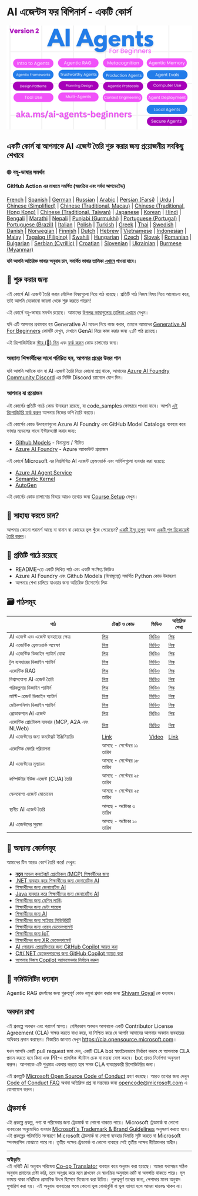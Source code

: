 <!--
CO_OP_TRANSLATOR_METADATA:
{
  "original_hash": "9cb9bf18040a36fb1d822b10e92e7c04",
  "translation_date": "2025-09-07T07:49:15+00:00",
  "source_file": "README.md",
  "language_code": "bn"
}
-->
# AI এজেন্টস ফর বিগিনার্স - একটি কোর্স

![Generative AI For Beginners](../../translated_images/repo-thumbnailv2.06f4a48036fde647f6ba4eb19f5651babe59bb30e972748afb349e47725d7601.bn.png)

## একটি কোর্স যা আপনাকে AI এজেন্ট তৈরি শুরু করার জন্য প্রয়োজনীয় সবকিছু শেখাবে

### 🌐 বহু-ভাষার সমর্থন

#### GitHub Action এর মাধ্যমে সমর্থিত (স্বয়ংক্রিয় এবং সর্বদা আপডেটেড)

[French](../fr/README.md) | [Spanish](../es/README.md) | [German](../de/README.md) | [Russian](../ru/README.md) | [Arabic](../ar/README.md) | [Persian (Farsi)](../fa/README.md) | [Urdu](../ur/README.md) | [Chinese (Simplified)](../zh/README.md) | [Chinese (Traditional, Macau)](../mo/README.md) | [Chinese (Traditional, Hong Kong)](../hk/README.md) | [Chinese (Traditional, Taiwan)](../tw/README.md) | [Japanese](../ja/README.md) | [Korean](../ko/README.md) | [Hindi](../hi/README.md) | [Bengali](./README.md) | [Marathi](../mr/README.md) | [Nepali](../ne/README.md) | [Punjabi (Gurmukhi)](../pa/README.md) | [Portuguese (Portugal)](../pt/README.md) | [Portuguese (Brazil)](../br/README.md) | [Italian](../it/README.md) | [Polish](../pl/README.md) | [Turkish](../tr/README.md) | [Greek](../el/README.md) | [Thai](../th/README.md) | [Swedish](../sv/README.md) | [Danish](../da/README.md) | [Norwegian](../no/README.md) | [Finnish](../fi/README.md) | [Dutch](../nl/README.md) | [Hebrew](../he/README.md) | [Vietnamese](../vi/README.md) | [Indonesian](../id/README.md) | [Malay](../ms/README.md) | [Tagalog (Filipino)](../tl/README.md) | [Swahili](../sw/README.md) | [Hungarian](../hu/README.md) | [Czech](../cs/README.md) | [Slovak](../sk/README.md) | [Romanian](../ro/README.md) | [Bulgarian](../bg/README.md) | [Serbian (Cyrillic)](../sr/README.md) | [Croatian](../hr/README.md) | [Slovenian](../sl/README.md) | [Ukrainian](../uk/README.md) | [Burmese (Myanmar)](../my/README.md)

**যদি আপনি অতিরিক্ত ভাষার অনুবাদ চান, সমর্থিত ভাষার তালিকা [এখানে](https://github.com/Azure/co-op-translator/blob/main/getting_started/supported-languages.md) পাওয়া যাবে।**

## 🌱 শুরু করার জন্য

এই কোর্সে AI এজেন্ট তৈরি করার মৌলিক বিষয়গুলো নিয়ে পাঠ রয়েছে। প্রতিটি পাঠ নিজস্ব বিষয় নিয়ে আলোচনা করে, তাই আপনি যেকোনো জায়গা থেকে শুরু করতে পারেন!

এই কোর্সে বহু-ভাষার সমর্থন রয়েছে। আমাদের [উপলব্ধ ভাষাগুলোর তালিকা এখানে](../..) দেখুন।

যদি এটি আপনার প্রথমবার হয় Generative AI মডেল নিয়ে কাজ করার, তাহলে আমাদের [Generative AI For Beginners](https://aka.ms/genai-beginners) কোর্সটি দেখুন, যেখানে GenAI নিয়ে কাজ করার জন্য ২১টি পাঠ রয়েছে।

এই রিপোজিটরিকে [স্টার (🌟) দিন](https://docs.github.com/en/get-started/exploring-projects-on-github/saving-repositories-with-stars?WT.mc_id=academic-105485-koreyst) এবং [ফর্ক করুন](https://github.com/microsoft/ai-agents-for-beginners/fork) কোড চালানোর জন্য।

### অন্যান্য শিক্ষার্থীদের সাথে পরিচিত হন, আপনার প্রশ্নের উত্তর পান

যদি আপনি আটকে যান বা AI এজেন্ট তৈরি নিয়ে কোনো প্রশ্ন থাকে, আমাদের [Azure AI Foundry Community Discord](https://aka.ms/ai-agents/discord) এর নির্দিষ্ট Discord চ্যানেলে যোগ দিন।

### আপনার যা প্রয়োজন

এই কোর্সের প্রতিটি পাঠে কোড উদাহরণ রয়েছে, যা code_samples ফোল্ডারে পাওয়া যাবে। আপনি [এই রিপোজিটরি ফর্ক করুন](https://github.com/microsoft/ai-agents-for-beginners/fork) আপনার নিজের কপি তৈরি করতে।

এই কোর্সের কোড উদাহরণগুলো Azure AI Foundry এবং GitHub Model Catalogs ব্যবহার করে ভাষার মডেলের সাথে ইন্টারঅ্যাক্ট করার জন্য:

- [Github Models](https://aka.ms/ai-agents-beginners/github-models) - বিনামূল্যে / সীমিত
- [Azure AI Foundry](https://aka.ms/ai-agents-beginners/ai-foundry) - Azure অ্যাকাউন্ট প্রয়োজন

এই কোর্সে Microsoft এর নিম্নলিখিত AI এজেন্ট ফ্রেমওয়ার্ক এবং সার্ভিসগুলো ব্যবহার করা হয়েছে:

- [Azure AI Agent Service](https://aka.ms/ai-agents-beginners/ai-agent-service)
- [Semantic Kernel](https://aka.ms/ai-agents-beginners/semantic-kernel)
- [AutoGen](https://aka.ms/ai-agents/autogen)

এই কোর্সের কোড চালানোর বিষয়ে আরও তথ্যের জন্য [Course Setup](./00-course-setup/README.md) দেখুন।

## 🙏 সাহায্য করতে চান?

আপনার কোনো পরামর্শ আছে বা বানান বা কোডের ভুল খুঁজে পেয়েছেন? [একটি ইস্যু তুলুন](https://github.com/microsoft/ai-agents-for-beginners/issues?WT.mc_id=academic-105485-koreyst) অথবা [একটি পুল রিকোয়েস্ট তৈরি করুন](https://github.com/microsoft/ai-agents-for-beginners/pulls?WT.mc_id=academic-105485-koreyst)।

## 📂 প্রতিটি পাঠে রয়েছে

- README-তে একটি লিখিত পাঠ এবং একটি সংক্ষিপ্ত ভিডিও
- Azure AI Foundry এবং Github Models (বিনামূল্যে) সমর্থিত Python কোড উদাহরণ
- আপনার শেখা চালিয়ে যাওয়ার জন্য অতিরিক্ত রিসোর্সের লিঙ্ক

## 🗃️ পাঠসমূহ

| **পাঠ**                                     | **টেক্সট ও কোড**                                  | **ভিডিও**                                                  | **অতিরিক্ত শেখা**                                                                     |
|----------------------------------------------|----------------------------------------------------|------------------------------------------------------------|----------------------------------------------------------------------------------------|
| AI এজেন্ট এবং এজেন্ট ব্যবহারের ক্ষেত্র       | [লিঙ্ক](./01-intro-to-ai-agents/README.md)         | [ভিডিও](https://youtu.be/3zgm60bXmQk?si=z8QygFvYQv-9WtO1)  | [লিঙ্ক](https://aka.ms/ai-agents-beginners/collection?WT.mc_id=academic-105485-koreyst) |
| AI এজেন্টিক ফ্রেমওয়ার্ক অন্বেষণ              | [লিঙ্ক](./02-explore-agentic-frameworks/README.md) | [ভিডিও](https://youtu.be/ODwF-EZo_O8?si=Vawth4hzVaHv-u0H)  | [লিঙ্ক](https://aka.ms/ai-agents-beginners/collection?WT.mc_id=academic-105485-koreyst) |
| AI এজেন্টিক ডিজাইন প্যাটার্ন বোঝা            | [লিঙ্ক](./03-agentic-design-patterns/README.md)    | [ভিডিও](https://youtu.be/m9lM8qqoOEA?si=BIzHwzstTPL8o9GF)  | [লিঙ্ক](https://aka.ms/ai-agents-beginners/collection?WT.mc_id=academic-105485-koreyst) |
| টুল ব্যবহারের ডিজাইন প্যাটার্ন                | [লিঙ্ক](./04-tool-use/README.md)                   | [ভিডিও](https://youtu.be/vieRiPRx-gI?si=2z6O2Xu2cu_Jz46N)  | [লিঙ্ক](https://aka.ms/ai-agents-beginners/collection?WT.mc_id=academic-105485-koreyst) |
| এজেন্টিক RAG                                 | [লিঙ্ক](./05-agentic-rag/README.md)                | [ভিডিও](https://youtu.be/WcjAARvdL7I?si=gKPWsQpKiIlDH9A3)  | [লিঙ্ক](https://aka.ms/ai-agents-beginners/collection?WT.mc_id=academic-105485-koreyst) |
| বিশ্বাসযোগ্য AI এজেন্ট তৈরি                  | [লিঙ্ক](./06-building-trustworthy-agents/README.md)| [ভিডিও](https://youtu.be/iZKkMEGBCUQ?si=jZjpiMnGFOE9L8OK ) | [লিঙ্ক](https://aka.ms/ai-agents-beginners/collection?WT.mc_id=academic-105485-koreyst) |
| পরিকল্পনার ডিজাইন প্যাটার্ন                   | [লিঙ্ক](./07-planning-design/README.md)            | [ভিডিও](https://youtu.be/kPfJ2BrBCMY?si=6SC_iv_E5-mzucnC)  | [লিঙ্ক](https://aka.ms/ai-agents-beginners/collection?WT.mc_id=academic-105485-koreyst) |
| মাল্টি-এজেন্ট ডিজাইন প্যাটার্ন               | [লিঙ্ক](./08-multi-agent/README.md)                | [ভিডিও](https://youtu.be/V6HpE9hZEx0?si=rMgDhEu7wXo2uo6g)  | [লিঙ্ক](https://aka.ms/ai-agents-beginners/collection?WT.mc_id=academic-105485-koreyst) |
| মেটাকগনিশন ডিজাইন প্যাটার্ন                  | [লিঙ্ক](./09-metacognition/README.md)              | [ভিডিও](https://youtu.be/His9R6gw6Ec?si=8gck6vvdSNCt6OcF)  | [লিঙ্ক](https://aka.ms/ai-agents-beginners/collection?WT.mc_id=academic-105485-koreyst) |
| প্রোডাকশনে AI এজেন্ট                         | [লিঙ্ক](./10-ai-agents-production/README.md)       | [ভিডিও](https://youtu.be/l4TP6IyJxmQ?si=31dnhexRo6yLRJDl)  | [লিঙ্ক](https://aka.ms/ai-agents-beginners/collection?WT.mc_id=academic-105485-koreyst) |
| এজেন্টিক প্রোটোকল ব্যবহার (MCP, A2A এবং NLWeb)| [লিঙ্ক](./11-agentic-protocols/README.md)          | [ভিডিও](https://youtu.be/X-Dh9R3Opn8)                      | [লিঙ্ক](https://aka.ms/ai-agents-beginners/collection?WT.mc_id=academic-105485-koreyst) |
| AI এজেন্টদের জন্য কনটেক্সট ইঞ্জিনিয়ারিং            | [Link](./12-context-engineering/README.md)         | [Video](https://youtu.be/F5zqRV7gEag)                                 | [Link](https://aka.ms/ai-agents-beginners/collection?WT.mc_id=academic-105485-koreyst) |
| এজেন্টিক মেমরি পরিচালনা                      | আসছে - সেপ্টেম্বর ১১ তারিখ                            |                                                            |                                                                                        |
| AI এজেন্টদের মূল্যায়ন                         | আসছে - সেপ্টেম্বর ১৮ তারিখ                            |                                                            |                                                                                        |
| কম্পিউটার ইউজ এজেন্ট (CUA) তৈরি           | আসছে - সেপ্টেম্বর ২৫ তারিখ                            |                                                            |                                                                                        |
| স্কেলযোগ্য এজেন্ট মোতায়েন                    | আসছে - সেপ্টেম্বর ২৫ তারিখ                            |                                                            |                                                                                        |
| স্থানীয় AI এজেন্ট তৈরি                     | আসছে - অক্টোবর ৩ তারিখ                               |                                                            |                                                                                        |
| AI এজেন্টদের সুরক্ষা                           | আসছে - অক্টোবর ১০ তারিখ                               |                                                            |                                                                                        |

## 🎒 অন্যান্য কোর্সসমূহ

আমাদের টিম আরও কোর্স তৈরি করে! দেখুন:

- [**নতুন** মডেল কনটেক্সট প্রোটোকল (MCP) শিক্ষার্থীদের জন্য](https://github.com/microsoft/mcp-for-beginners?WT.mc_id=academic-105485-koreyst)
- [.NET ব্যবহার করে শিক্ষার্থীদের জন্য জেনারেটিভ AI](https://github.com/microsoft/Generative-AI-for-beginners-dotnet?WT.mc_id=academic-105485-koreyst)
- [শিক্ষার্থীদের জন্য জেনারেটিভ AI](https://github.com/microsoft/generative-ai-for-beginners?WT.mc_id=academic-105485-koreyst)
- [Java ব্যবহার করে শিক্ষার্থীদের জন্য জেনারেটিভ AI](https://github.com/microsoft/generative-ai-for-beginners-java?WT.mc_id=academic-105485-koreyst)
- [শিক্ষার্থীদের জন্য মেশিন লার্নিং](https://aka.ms/ml-beginners?WT.mc_id=academic-105485-koreyst)
- [শিক্ষার্থীদের জন্য ডেটা সায়েন্স](https://aka.ms/datascience-beginners?WT.mc_id=academic-105485-koreyst)
- [শিক্ষার্থীদের জন্য AI](https://aka.ms/ai-beginners?WT.mc_id=academic-105485-koreyst)
- [শিক্ষার্থীদের জন্য সাইবার সিকিউরিটি](https://github.com/microsoft/Security-101??WT.mc_id=academic-96948-sayoung)
- [শিক্ষার্থীদের জন্য ওয়েব ডেভেলপমেন্ট](https://aka.ms/webdev-beginners?WT.mc_id=academic-105485-koreyst)
- [শিক্ষার্থীদের জন্য IoT](https://aka.ms/iot-beginners?WT.mc_id=academic-105485-koreyst)
- [শিক্ষার্থীদের জন্য XR ডেভেলপমেন্ট](https://github.com/microsoft/xr-development-for-beginners?WT.mc_id=academic-105485-koreyst)
- [AI পেয়ারড প্রোগ্রামিংয়ের জন্য GitHub Copilot আয়ত্ত করা](https://aka.ms/GitHubCopilotAI?WT.mc_id=academic-105485-koreyst)
- [C#/.NET ডেভেলপারদের জন্য GitHub Copilot আয়ত্ত করা](https://github.com/microsoft/mastering-github-copilot-for-dotnet-csharp-developers?WT.mc_id=academic-105485-koreyst)
- [আপনার নিজস্ব Copilot অ্যাডভেঞ্চার নির্বাচন করুন](https://github.com/microsoft/CopilotAdventures?WT.mc_id=academic-105485-koreyst)

## 🌟 কমিউনিটির ধন্যবাদ

Agentic RAG প্রদর্শনের জন্য গুরুত্বপূর্ণ কোড নমুনা প্রদান করার জন্য [Shivam Goyal](https://www.linkedin.com/in/shivam2003/) কে ধন্যবাদ। 

## অবদান রাখা

এই প্রকল্পে অবদান এবং পরামর্শ স্বাগত। বেশিরভাগ অবদান আপনাকে একটি Contributor License Agreement (CLA) স্বাক্ষর করতে বাধ্য করে, যা নিশ্চিত করে যে আপনি আমাদের আপনার অবদান ব্যবহারের অধিকার প্রদান করছেন। বিস্তারিত জানতে দেখুন 
<https://cla.opensource.microsoft.com>।

যখন আপনি একটি pull request জমা দেন, একটি CLA bot স্বয়ংক্রিয়ভাবে নির্ধারণ করবে যে আপনাকে CLA প্রদান করতে হবে কিনা এবং PR-এ প্রাসঙ্গিক স্ট্যাটাস চেক বা মন্তব্য যোগ করবে। bot প্রদত্ত নির্দেশনা অনুসরণ করুন। আপনাকে এটি শুধুমাত্র একবার করতে হবে সমস্ত CLA ব্যবহারকারী রিপোজিটরির জন্য।

এই প্রকল্পটি [Microsoft Open Source Code of Conduct](https://opensource.microsoft.com/codeofconduct/) গ্রহণ করেছে।
আরও তথ্যের জন্য দেখুন [Code of Conduct FAQ](https://opensource.microsoft.com/codeofconduct/faq/) অথবা
অতিরিক্ত প্রশ্ন বা মন্তব্যের জন্য [opencode@microsoft.com](mailto:opencode@microsoft.com) এ যোগাযোগ করুন।

## ট্রেডমার্ক

এই প্রকল্পে প্রকল্প, পণ্য বা পরিষেবার জন্য ট্রেডমার্ক বা লোগো থাকতে পারে। Microsoft ট্রেডমার্ক বা লোগো ব্যবহারের অনুমোদিত ব্যবহার [Microsoft's Trademark & Brand Guidelines](https://www.microsoft.com/legal/intellectualproperty/trademarks/usage/general) অনুসরণ করতে হবে।
এই প্রকল্পের পরিবর্তিত সংস্করণে Microsoft ট্রেডমার্ক বা লোগো ব্যবহার বিভ্রান্তি সৃষ্টি করতে বা Microsoft স্পনসরশিপ বোঝাতে পারে না।
তৃতীয় পক্ষের ট্রেডমার্ক বা লোগো ব্যবহার সেই তৃতীয় পক্ষের নীতিমালার অধীন।

---

**অস্বীকৃতি**:  
এই নথিটি AI অনুবাদ পরিষেবা [Co-op Translator](https://github.com/Azure/co-op-translator) ব্যবহার করে অনুবাদ করা হয়েছে। আমরা যথাসম্ভব সঠিক অনুবাদ প্রদানের চেষ্টা করি, তবে অনুগ্রহ করে মনে রাখবেন যে স্বয়ংক্রিয় অনুবাদে ত্রুটি বা অসঙ্গতি থাকতে পারে। মূল ভাষায় থাকা নথিটিকে প্রামাণিক উৎস হিসেবে বিবেচনা করা উচিত। গুরুত্বপূর্ণ তথ্যের জন্য, পেশাদার মানব অনুবাদ সুপারিশ করা হয়। এই অনুবাদ ব্যবহারের ফলে কোনো ভুল বোঝাবুঝি বা ভুল ব্যাখ্যা হলে আমরা দায়বদ্ধ থাকব না।